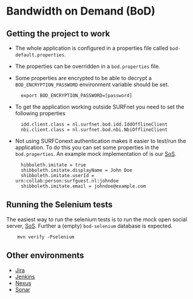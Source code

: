 # Bandwidth on Demand (BoD)

## Getting the project to work
* The whole application is configured in a properties file called `bod-default.properties`.
* The properties can be overridden in a `bod.properties` file.
* Some properties are encrypted to be able to decrypt a `BOD_ENCRYPTION_PASSWORD` environment variable should be set.

        export BOD_ENCRYPTION_PASSWORD=[password]

* To get the application working outside SURFnet you need to set the following properties

        idd.client.class = nl.surfnet.bod.idd.IddOfflineClient
        nbi.client.class = nl.surfnet.bod.nbi.NbiOfflineClient
        
* Not using SURFConext authentication makes it easier to test/run the application. To do this you can set some properties in the `bod.properties`. An example mock implementation of is our [SoS][sos-git-repo].

		hibboleth.imitate = true
		shibboleth.imitate.displayName = John Doe
		shibboleth.imitate.userId = urn:collab:person:surfguest.nl:johndoe
		shibboleth.imitate.email = johndoe@example.com


## Running the Selenium tests

The easiest way to run the selenium tests is to run the mock open social server, [SoS][sos-git-repo].
Further a (empty) `bod-selenium` database is expected.

		mvn verify -Pselenium

## Other environments
* [Jira][jira]
* [Jenkins][jenkins]
* [Nexus][nexus]
* [Sonar][sonar]

[jira]: https://atlas.dlp.surfnet.nl/jira/
[sonar]: https://atlas.dlp.surfnet.nl/sonar/
[nexus]: https://atlas.dlp.surfnet.nl/nexus/
[jenkins]: https://atlas.dlp.surfnet.nl/jenkins/
[sos-git-repo]: gitolite@atlas.dlp.surfnet.nl:sos-server

